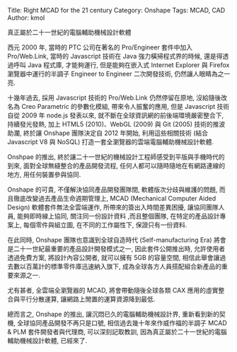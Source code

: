 Title: Right MCAD for the 21 century
Category: Onshape
Tags: MCAD, CAD
Author: kmol

真正屬於二十一世紀的電腦輔助機械設計軟體

<!-- PELICAN_END_SUMMARY -->

西元 2000 年, 當時的 PTC 公司在著名的 Pro/Engineer 套件中加入 Pro/Web.Link, 當時的 Javascript 技術在 Java 強力橫掃程式界的時候, 還是得透過呼叫 Java 程式庫, 才能夠運行, 但是能夠在嵌入式 Internet Explorer 與 Firefox 瀏覽器中運行的半調子 Engineer to Engineer  二次開發技術, 仍然讓人眼睛為之一亮.

十幾年過去, 採用 Javascript 技術的 Pro/Web.Link 仍然停留在原地, 沒給隨後改名為 Creo Parametric 的參數化模組, 帶來令人振奮的應用, 但是 Javascript 技術自從 2009 年 node.js 發表以來, 就不斷在全球資訊網的前後端環境嚴密整合下, 持續發光發熱, 加上 HTML5 (2010)、WebGL (2009) 與 Git (2005) 技術的推波助瀾, 終於讓 Onshape 團隊決定自 2012 年開始, 利用這些相關技術 (結合 Javascript V8 與 NoSQL) 打造一套全瀏覽器的雲端電腦輔助機械設計軟體.

Onshpae 的推出, 終於讓二十一世紀的機械設計工程師感受到平版與手機時代的到來, 面對全球無縫整合的產品開發流程, 任何人都可以隨時隨地在有網路連線的地方, 用任何裝置參與協同.

Onshape 的可貴, 不僅解決協同產品開發團隊間, 軟體版次分歧與維護的問題, 而且徹底改變過去產品生命週期管理上, MCAD (Mechanical Computer Aided Design) 軟體套件無法全雲端運作, 所帶來的簽出入時間差異困擾, 讓協同團隊人員, 能夠即時線上協同, 關注同一份設計資料 ,而且整個團隊, 在特定的產品設計專案上, 每個零件與組立圖, 在不同的工作屬性下, 保證只有一份資料.

在此同時, Onshape 團隊也意識到全球自造時代 (Self-manufacturing Era) 將會是二十一世紀最重要的產品設計開發模式之一, 因此套件公開推出時, 允許使用者透過免費方案, 將設計內容公開者, 就可以擁有 5GB 的容量空間, 相信此舉會讓過去數以百萬計的標準零件庫迅速納入旗下, 成為全球各方人員搭配組合新產品的重要來源之一.

尤有甚者, 全雲端全瀏覽器的 MCAD, 將會帶動隨後全球各類 CAX 應用的虛實整合與平行分散運算, 讓網路上閒置的運算資源降到最低.

總而言之, Onshape 的推出, 讓沉悶已久的電腦輔助機械設計界, 重新看到新的契機, 全球協同產品開發不再只是口號, 相信過去幾十年來作威作福的半調子 MCAD & PLM 套件開發者與代理商, 可以深刻記取教訓, 因為真正屬於二十一世紀的電腦輔助機械設計軟體, 已經來了.